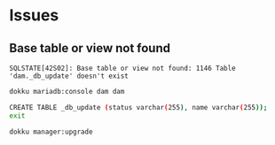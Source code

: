 # Issues

## Base table or view not found

```
SQLSTATE[42S02]: Base table or view not found: 1146 Table 'dam._db_update' doesn't exist
```

```sh
dokku mariadb:console dam dam

CREATE TABLE _db_update (status varchar(255), name varchar(255));
exit

dokku manager:upgrade
```
